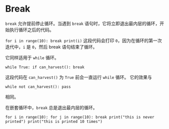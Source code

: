 # Break
`break` 允许提前停止循环。当遇到 `break` 语句时，它将立即退出最内层的循环，开始执行循环之后的代码。

`for i in range(10):
	break
print(i)`
这段代码会打印 `0`，因为在循环的第一次迭代中，`i` 是 `0`，然后 break 语句结束了循环。

它同样适用于 `while` 循环。

`while True:
	if can_harvest():
		break`

这段代码在 `can_harvest()` 为 `True` 前会一直运行 `while` 循环。
它的效果与

`while not can_harvest():
	pass`

相同。

在嵌套循环中，`break` 总是退出最内层的循环。

`for i in range(10):
	for j in range(10):
		break
		print("this is never printed")
	print("this is printed 10 times")`